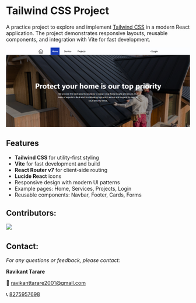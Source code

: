# Tailwind CSS Project

A practice project to explore and implement [Tailwind CSS](https://tailwindcss.com/) in a modern React application. The project demonstrates responsive layouts, reusable components, and integration with Vite for fast development.

![Home Page](./src/assets/home.png)

## Features

- **Tailwind CSS** for utility-first styling
- **Vite** for fast development and build
- **React Router v7** for client-side routing
- **Lucide React** icons
- Responsive design with modern UI patterns
- Example pages: Home, Services, Projects, Login
- Reusable components: Navbar, Footer, Cards, Forms

## Contributors:

<a href="https://github.com/ravikanttarare95/ravi-ro-tailwind/graphs/contributors">
  <img src="https://contrib.rocks/image?repo=ravikanttarare95/ravi-ro-tailwind" />
</a>

## Contact:

_For any questions or feedback, please contact:_

**Ravikant Tarare**

📩 [ravikanttarare2001@gmail.com](mailto:ravikanttarare2001@gmail.com)

📞 [8275957698](tel:8275957698)
